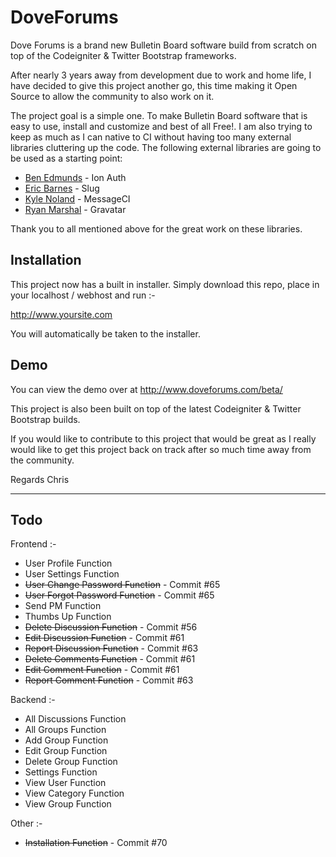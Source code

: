 # DoveForums

Dove Forums is a brand new Bulletin Board software build from scratch on top of the Codeigniter & Twitter Bootstrap frameworks.

After nearly 3 years away from development due to work and home life, I have decided to give this project another go, this time making it Open Source to allow the community to also work on it.

The project goal is a simple one.  To make Bulletin Board software that is easy to use, install and customize and best of all Free!.  I am also trying to keep as much as I can native to CI without having too many external libraries cluttering up the code.  The following external libraries are going to be used as a starting point:

- <a href="http://www.benedmunds.com">Ben Edmunds</a> - Ion Auth
- <a href="http://www.ericlbarnes.com">Eric Barnes</a> - Slug
- <a href="http://www.kylenoland.com">Kyle Noland</a> - MessageCI
- <a href="http://www.irealms.co.uk">Ryan Marshal<a/> - Gravatar

Thank you to all mentioned above for the great work on these libraries. 

<h2>Installation</h2>

This project now has a built in installer.  Simply download this repo, place in your localhost / webhost and run :-

http://www.yoursite.com

You will automatically be taken to the installer.

<h2>Demo</h2>

You can view the demo over at http://www.doveforums.com/beta/

This project is also been built on top of the latest Codeigniter & Twitter Bootstrap builds.  

If you would like to contribute to this project that would be great as I really would like to get this project back on track after so much time away from the community.

Regards
Chris

<hr />

<h2>Todo</h2>

Frontend :-

<ul>
<li>User Profile Function</li>
<li>User Settings Function</li>
<li><strike>User Change Password Function</strike> - Commit #65</li>
<li><strike>User Forgot Password Function</strike> - Commit #65</li>
<li>Send PM Function</li>
<li>Thumbs Up Function</li>
<li><strike>Delete Discussion Function</strike> - Commit #56</li>
<li><strike>Edit Discussion Function</strike> - Commit #61</li>
<li><strike>Report Discussion Function</strike> - Commit #63</li>
<li><strike>Delete Comments Function</strike> - Commit #61</li>
<li><strike>Edit Comment Function</strike> - Commit #61</li>
<li><strike>Report Comment Function</strike> - Commit #63</li>
</ul>

Backend :-

<ul>
<li>All Discussions Function</li>
<li>All Groups Function</li>
<li>Add Group Function</li>
<li>Edit Group Function</li>
<li>Delete Group Function</li>
<li>Settings Function</li>
<li>View User Function</li>
<li>View Category Function</li>
<li>View Group Function</li>
</ul>

Other :-

<ul>
<li><strike>Installation Function</strike> - Commit #70</li>
</ul>

